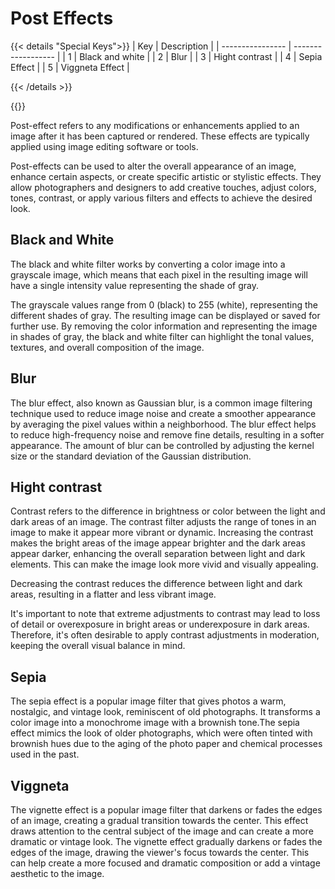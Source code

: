 # Post Effects

{{< details "Special Keys">}}
| Key              | Description        |
| ---------------- | ------------------ |
| 1                | Black and white     |
| 2                | Blur               |
| 3                | Hight contrast     |
| 4                | Sepia Effect       |
| 5                | Viggneta Effect    |

{{< /details >}}


{{<p5-iframe ver="1.4.2" sketch="/showcase/sketches/post_effects.js" width="600" height="880" marginHeight="0" marginWidth="0" frameBorder="0" scrolling="no">}}



Post-effect refers to any modifications or enhancements applied to an image after it has been captured or rendered. These effects are typically applied using image editing software or tools.

Post-effects can be used to alter the overall appearance of an image, enhance certain aspects, or create specific artistic or stylistic effects. They allow photographers and designers to add creative touches, adjust colors, tones, contrast, or apply various filters and effects to achieve the desired look.


## Black and White

The black and white filter works by converting a color image into a grayscale image, which means that each pixel in the resulting image will have a single intensity value representing the shade of gray.

The grayscale values range from 0 (black) to 255 (white), representing the different shades of gray.
The resulting image can be displayed or saved for further use. By removing the color information and representing the image in shades of gray, the black and white filter can highlight the tonal values, textures, and overall composition of the image.

## Blur 
The blur effect, also known as Gaussian blur, is a common image filtering technique used to reduce image noise and create a smoother appearance by averaging the pixel values within a neighborhood. The blur effect helps to reduce high-frequency noise and remove fine details, resulting in a softer appearance. The amount of blur can be controlled by adjusting the kernel size or the standard deviation of the Gaussian distribution.

## Hight contrast

Contrast refers to the difference in brightness or color between the light and dark areas of an image. The contrast filter adjusts the range of tones in an image to make it appear more vibrant or dynamic. Increasing the contrast makes the bright areas of the image appear brighter and the dark areas appear darker, enhancing the overall separation between light and dark elements. This can make the image look more vivid and visually appealing.

Decreasing the contrast reduces the difference between light and dark areas, resulting in a flatter and less vibrant image.

It's important to note that extreme adjustments to contrast may lead to loss of detail or overexposure in bright areas or underexposure in dark areas. Therefore, it's often desirable to apply contrast adjustments in moderation, keeping the overall visual balance in mind.

## Sepia

The sepia effect is a popular image filter that gives photos a warm, nostalgic, and vintage look, reminiscent of old photographs. It transforms a color image into a monochrome image with a brownish tone.The sepia effect mimics the look of older photographs, which were often tinted with brownish hues due to the aging of the photo paper and chemical processes used in the past.

## Viggneta 

The vignette effect is a popular image filter that darkens or fades the edges of an image, creating a gradual transition towards the center. This effect draws attention to the central subject of the image and can create a more dramatic or vintage look. The vignette effect gradually darkens or fades the edges of the image, drawing the viewer's focus towards the center. This can help create a more focused and dramatic composition or add a vintage aesthetic to the image.